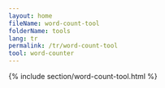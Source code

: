 ```yaml
---
layout: home
fileName: word-count-tool
folderName: tools
lang: tr
permalink: /tr/word-count-tool
tool: word-counter
---
```


{% include section/word-count-tool.html %}
